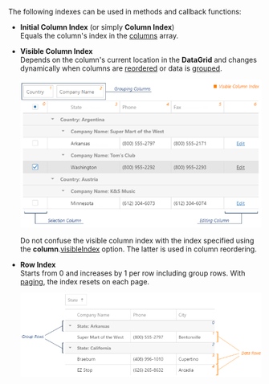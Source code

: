 The following indexes can be used in methods and callback functions: 

- **Initial Column Index** (or simply **Column Index**)        
    Equals the column's index in the [columns](/api-reference/10%20UI%20Widgets/dxDataGrid/1%20Configuration/columns '/Documentation/ApiReference/UI_Widgets/dxDataGrid/Configuration/columns/') array. 

- **Visible Column Index**      
    Depends on the column's current location in the **DataGrid** and changes dynamically when columns are [reordered](/concepts/05%20Widgets/DataGrid/15%20Columns/25%20Column%20Reordering '/Documentation/Guide/Widgets/DataGrid/Columns/Column_Reordering/') or data is [grouped](/concepts/05%20Widgets/DataGrid/45%20Grouping '/Documentation/Guide/Widgets/DataGrid/Grouping/').

    ![DevExtreme HTML5 JavaScript DataGrid Visible Column Index](/images/DataGrid/GridColumnIndexes.png)

    Do not confuse the visible column index with the index specified using the **column**.[visibleIndex](/api-reference/10%20UI%20Widgets/GridBase/1%20Configuration/columns/visibleIndex.md '/Documentation/ApiReference/UI_Widgets/dxDataGrid/Configuration/columns/#visibleIndex') option. The latter is used in column reordering.

- **Row Index**         
    Starts from 0 and increases by 1 per row including group rows. With [paging](/concepts/05%20Widgets/DataGrid/35%20Paging '/Documentation/Guide/Widgets/DataGrid/Paging/'), the index resets on each page.

    ![DevExtreme HTML5 JavaScript DataGrid Row Index](/images/DataGrid/GridRows_RowIndexes.png)